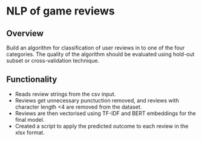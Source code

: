 # NLP of game reviews

## Overview
Build an algorithm for classification of user reviews in to one of the four categories. The quality of the algorithm should be evaluated using hold-out subset or cross-validation technique.

## Functionality
 * Reads review strings from the csv input.
 * Reviews get unnecessary punctuction removed, and reviews with character length <4 are removed from the dataset.
 * Reviews are then vectorised using TF-IDF and BERT embeddings for the final model.
 * Created a script to apply the predicted outcome to each review in the xlsx format.
